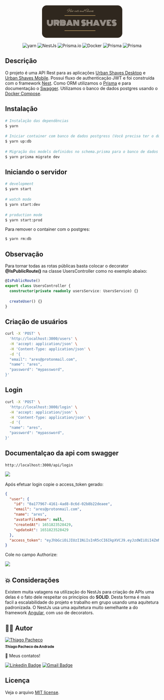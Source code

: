 <p align="center">
  <a href="https://github.com/tpaphysics/react-urban-shaves-desktop" target="blank"><img src="https://github.com/tpaphysics/react-urban-shaves-desktop/blob/main/assets/desktop/logo.png?raw=true"  alt="Nest Logo" /></a>
</p>
<p align="center">
<img src="https://img.shields.io/badge/yarn-%232C8EBB.svg?style=for-the-badge&logo=yarn&logoColor=white" alt="yarn" />
  
<img src="https://img.shields.io/badge/nestjs-%23E0234E.svg?style=for-the-badge&logo=nestjs&logoColor=white" alt="NestJs" />
  
<img src="https://img.shields.io/badge/Prisma-3982CE?style=for-the-badge&logo=Prisma&logoColor=white" alt="Prisma.io" />
  
<img src="https://img.shields.io/badge/docker-%230db7ed.svg?style=for-the-badge&logo=docker&logoColor=white" alt="Docker" />
  
<img src="https://img.shields.io/badge/postgres-%23316192.svg?style=for-the-badge&logo=postgresql&logoColor=white" alt="Prisma" />
  
<img src="https://img.shields.io/badge/-Swagger-%23Clojure?style=for-the-badge&logo=swagger&logoColor=white" alt="Prisma" />
  
##  Descrição
  
  O projeto é uma API Rest para as aplicações [Urban Shaves Desktop](https://github.com/tpaphysics/react-urban-shaves-desktop) e [Urban Shaves Mobile](https://github.com/tpaphysics/react-native-urban-shaves-mobile). Possui fluxo de authenticação JWT e foi construída com o framework [Nest](https://nestjs.com/ ). Como ORM utilizamos o [Prisma](https://www.prisma.io/ ) e para documentação o [Swagger](https://swagger.io/). Utilizamos o banco de dados postgres usando o [Docker Compose](https://docs.docker.com/compose/ ).
  
##  Instalação
  
  
```bash
# Instalação das dependências
$ yarn
  
# Iniciar container com banco de dados postgress (Você precisa ter o docker instalado!):
$ yarn up:db
  
# Migração dos models definidos no schema.prisma para o banco de dados
$ yarn prisma migrate dev
```
  
##  Iniciando o servidor
  
  
```bash
# development
$ yarn start
  
# watch mode
$ yarn start:dev
  
# production mode
$ yarn start:prod
```
Para remover o container com o postgres:
```bash
$ yarn rm:db
```
  
##  Observação
  
Para tornar todas as rotas públicas basta colocar o decorator <strong>@IsPublicRoute()</strong> na classe UsersController como no exemplo abaixo:

```typescript
@IsPublicRoute()
export class UsersController {
  constructor(private readonly usersService: UsersService) {}

  createUser() {}
}
```

## Criação de usuários

```bash
curl -X 'POST' \
  'http://localhost:3000/users' \
  -H 'accept: application/json' \
  -H 'Content-Type: application/json' \
  -d '{
  "email": "ares@protonmail.com",
  "name": "ares",
  "password": "mypassword",
}'
```

## Login

```bash
curl -X 'POST' \
  'http://localhost:3000/login' \
  -H 'accept: application/json' \
  -H 'Content-Type: application/json' \
  -d '{
  "name": "ares",
  "password": "mypassword",
}'
```

## Documentalçao da api com swagger

```url
http://localhost:3000/api/login
```

<image width="360px" src="./.readme/login-swagger.png"/>

Após efetuar login copie o access_token gerado:

```json
{
  "user": {
    "id": "0a177967-4161-4ad8-8c6d-02b8b22deaee",
    "email": "ares@protonmail.com",
    "name": "ares",
    "avatarFileName": null,
    "createdAt": 1651823528429,
    "updateAt": 1651823528429
  },
  "access_token": "eyJhbGciOiJIUzI1NiIsInR5cCI6IkpXVCJ9.eyJzdWIiOiI4ZmNiZTI4NS03Y2QzLTQxZjItOGQ4YS1kNWFhMDA3MWE3MDQiLCJlbWFpbCI6InRlc3RlQHRlc3RlLmNvbSIsIm5hbWUiOiJ0ZXN0ZSIsImlhdCI6MTY1MTAwOTYzMywiZXhwIjoxNjUzNjAxNjMzfQ.9D_7gjQ96aRYYahZVZQqQLgEpD699YOkhKozy6EYgsA"
}
```

Cole no campo Authorize:

<image width="360px" src="./.readme/authorize.example.png"/>

## **💥 Considerações**

Existem muita vatagens na utilização do NestJs para criação de APIs uma delas é o fato dele respeitar os principios do <strong>SOLID</strong>. Desta forma é mais facil a escalabilidade do projeto e trabalho em grupo usando uma aquitetura padronizada. O NestJs usa uma aquitetura muito semelhante a do framework [Angular](https://angular.io/), com uso de decorators.

## **👨‍🚀 Autor**

<a href="https://github.com/tpaphysics">
<img alt="Thiago Pacheco" src="https://images.weserv.nl/?url=avatars.githubusercontent.com/u/46402647?v=4?v=4&h=300&w=300&fit=cover&mask=circle&maxage=7d" width="100px"/>
  <br />
  <sub>
    <b>Thiago Pacheco de Andrade</b>
  </sub>
</a>
<br />
  
👋 Meus contatos!
  
[![Linkedin Badge](https://img.shields.io/badge/-LinkedIn-blue?style=for-the-badge&logo=Linkedin&logoColor=white&link=https://www.linkedin.com/in/thiago-pacheco-200a1a86/ )](https://www.linkedin.com/in/thiago-pacheco-200a1a86/)
[![Gmail Badge](https://img.shields.io/badge/-Gmail-c14438?style=for-the-badge&logo=Gmail&logoColor=white&link=mailto:physics.posgrad.@gmail.com )](mailto:physics.posgrad.@gmail.com)
  
##  Licença
  
  
Veja o arquivo [MIT license](LICENSE ).
